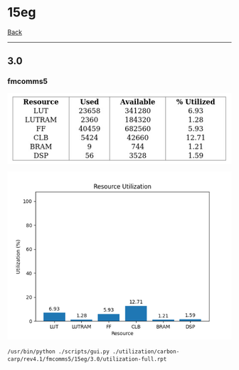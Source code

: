 # 15eg

[Back](<../rev4.1.md>)

---

## 3.0
### fmcomms5

<p align="center">
	<img src="../../../../images/carbon-carp/rev4.1/fmcomms5/15eg/3.0/table.jpg" />
</p>

<p align="center">
	<img src="../../../../images/carbon-carp/rev4.1/fmcomms5/15eg/3.0/graph.png" />
</p>

`/usr/bin/python ./scripts/gui.py ./utilization/carbon-carp/rev4.1/fmcomms5/15eg/3.0/utilization-full.rpt`

